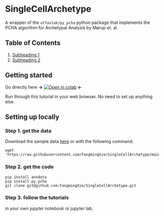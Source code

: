 # SingleCellArchetype
A wrapper of the `ulfaslak/py_pcha` python package that implements the PCHA algorithm for Archetypal Analysis by Mørup et. al.

## Table of Contents
 1. [Subheading 1](#Getting-started)
 2. [Subheading 2](#Setting-up-locally)

## Getting started
Go directly here **→**
[![Open in colab](https://colab.research.google.com/assets/colab-badge.svg)](https://colab.research.google.com/github/FangmingXie/SingleCellArchetype/blob/main/sca/tutorial_sca.ipynb) **←** 

Run through this tutorial in your web browser. No need to set up anything else.


## Setting up locally
### Step 1. get the data
Download the sample data [here](https://raw.githubusercontent.com/FangmingXie/SingleCellArchetype/main/data/data_snrna_v1.h5ad)
or with the following command.
```
wget 'https://raw.githubusercontent.com/FangmingXie/SingleCellArchetype/main/data/data_snrna_v1.h5ad'
```

### Step 2. get the code
```
pip install anndata
pip install py_pcha
git clone git@github.com:FangmingXie/SingleCellArchetype.git
```

### Step 3. follow the tutorials
in your own jupyter notebook or jupyter lab.
